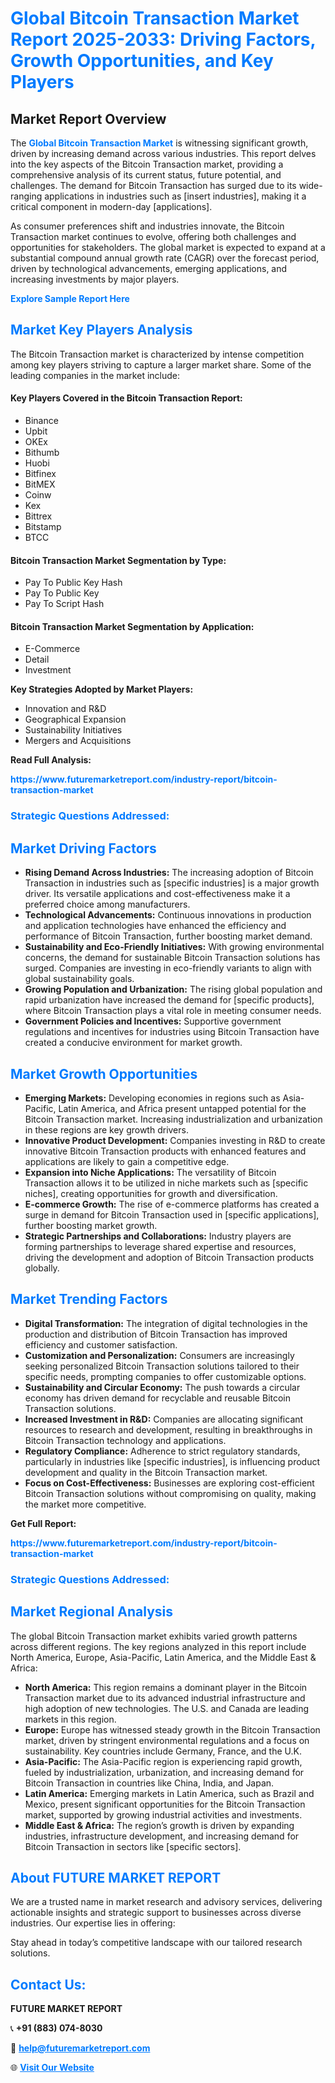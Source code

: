 <h1 style="color: #007BFF;">Global Bitcoin Transaction Market Report 2025-2033: Driving Factors, Growth Opportunities, and Key Players</h1>

<section id="overview">
<h2>Market Report Overview</h2>
<p>The <a href="https://www.futuremarketreport.com/industry-report/bitcoin-transaction-market" style="color: #007BFF; text-decoration: none;"><strong>Global Bitcoin Transaction Market</strong></a> is witnessing significant growth, driven by increasing demand across various industries. This report delves into the key aspects of the Bitcoin Transaction market, providing a comprehensive analysis of its current status, future potential, and challenges. The demand for Bitcoin Transaction has surged due to its wide-ranging applications in industries such as [insert industries], making it a critical component in modern-day [applications].</p>
<p>As consumer preferences shift and industries innovate, the Bitcoin Transaction market continues to evolve, offering both challenges and opportunities for stakeholders. The global market is expected to expand at a substantial compound annual growth rate (CAGR) over the forecast period, driven by technological advancements, emerging applications, and increasing investments by major players.</p>
</section>

<section id="overview">
<p><a href="https://www.futuremarketreport.com/request-sample/reportId=63914" style="color: #007BFF; text-decoration: none;"><strong>Explore Sample Report Here</strong></a></p>
</section>

<section id="key-players">
<h2 style="color: #007BFF;">Market Key Players Analysis</h2>
<p>The Bitcoin Transaction market is characterized by intense competition among key players striving to capture a larger market share. Some of the leading companies in the market include:</p>
<h4>Key Players Covered in the Bitcoin Transaction Report:</h4>
<ul><li>Binance</li><li>Upbit</li><li>OKEx</li><li>Bithumb</li><li>Huobi</li><li>Bitfinex</li><li>BitMEX</li><li>Coinw</li><li>Kex</li><li>Bittrex</li><li>Bitstamp</li><li>BTCC</li></ul>
<h4>Bitcoin Transaction Market Segmentation by Type:</h4>
<ul><li>Pay To Public Key Hash</li><li>Pay To Public Key</li><li>Pay To Script Hash</li></ul>

<h4>Bitcoin Transaction Market Segmentation by Application:</h4>
<ul><li>E-Commerce</li><li>Detail</li><li>Investment</li></ul>
<p><strong>Key Strategies Adopted by Market Players:</strong></p>
<ul>
<li>Innovation and R&D</li>
<li>Geographical Expansion</li>
<li>Sustainability Initiatives</li>
<li>Mergers and Acquisitions</li>
</ul>
</section>

<section>
<p><strong>Read Full Analysis: </strong></p><a href="https://www.futuremarketreport.com/industry-report/bitcoin-transaction-market" style="color: #007BFF; text-decoration: none;"><strong>https://www.futuremarketreport.com/industry-report/bitcoin-transaction-market</strong></a>
<h3 style="color: #007BFF;">Strategic Questions Addressed:</h3>
</section>

<section id="driving-factors">
<h2 style="color: #007BFF;">Market Driving Factors</h2>
<ul>
<li><strong>Rising Demand Across Industries:</strong> The increasing adoption of Bitcoin Transaction in industries such as [specific industries] is a major growth driver. Its versatile applications and cost-effectiveness make it a preferred choice among manufacturers.</li>
<li><strong>Technological Advancements:</strong> Continuous innovations in production and application technologies have enhanced the efficiency and performance of Bitcoin Transaction, further boosting market demand.</li>
<li><strong>Sustainability and Eco-Friendly Initiatives:</strong> With growing environmental concerns, the demand for sustainable Bitcoin Transaction solutions has surged. Companies are investing in eco-friendly variants to align with global sustainability goals.</li>
<li><strong>Growing Population and Urbanization:</strong> The rising global population and rapid urbanization have increased the demand for [specific products], where Bitcoin Transaction plays a vital role in meeting consumer needs.</li>
<li><strong>Government Policies and Incentives:</strong> Supportive government regulations and incentives for industries using Bitcoin Transaction have created a conducive environment for market growth.</li>
</ul>
</section>

<section id="growth-opportunities">
<h2 style="color: #007BFF;">Market Growth Opportunities</h2>
<ul>
<li><strong>Emerging Markets:</strong> Developing economies in regions such as Asia-Pacific, Latin America, and Africa present untapped potential for the Bitcoin Transaction market. Increasing industrialization and urbanization in these regions are key growth drivers.</li>
<li><strong>Innovative Product Development:</strong> Companies investing in R&D to create innovative Bitcoin Transaction products with enhanced features and applications are likely to gain a competitive edge.</li>
<li><strong>Expansion into Niche Applications:</strong> The versatility of Bitcoin Transaction allows it to be utilized in niche markets such as [specific niches], creating opportunities for growth and diversification.</li>
<li><strong>E-commerce Growth:</strong> The rise of e-commerce platforms has created a surge in demand for Bitcoin Transaction used in [specific applications], further boosting market growth.</li>
<li><strong>Strategic Partnerships and Collaborations:</strong> Industry players are forming partnerships to leverage shared expertise and resources, driving the development and adoption of Bitcoin Transaction products globally.</li>
</ul>
</section>

<section id="trending-factors">
<h2 style="color: #007BFF;">Market Trending Factors</h2>
<ul>
<li><strong>Digital Transformation:</strong> The integration of digital technologies in the production and distribution of Bitcoin Transaction has improved efficiency and customer satisfaction.</li>
<li><strong>Customization and Personalization:</strong> Consumers are increasingly seeking personalized Bitcoin Transaction solutions tailored to their specific needs, prompting companies to offer customizable options.</li>
<li><strong>Sustainability and Circular Economy:</strong> The push towards a circular economy has driven demand for recyclable and reusable Bitcoin Transaction solutions.</li>
<li><strong>Increased Investment in R&D:</strong> Companies are allocating significant resources to research and development, resulting in breakthroughs in Bitcoin Transaction technology and applications.</li>
<li><strong>Regulatory Compliance:</strong> Adherence to strict regulatory standards, particularly in industries like [specific industries], is influencing product development and quality in the Bitcoin Transaction market.</li>
<li><strong>Focus on Cost-Effectiveness:</strong> Businesses are exploring cost-efficient Bitcoin Transaction solutions without compromising on quality, making the market more competitive.</li>
</ul>
</section>

<section>
<p><strong>Get Full Report: </strong></p><a href="https://www.futuremarketreport.com/industry-report/bitcoin-transaction-market" style="color: #007BFF; text-decoration: none;"><strong>https://www.futuremarketreport.com/industry-report/bitcoin-transaction-market</strong></a>
<h3 style="color: #007BFF;">Strategic Questions Addressed:</h3>
</section>


<section id="regional-analysis">
<h2 style="color: #007BFF;">Market Regional Analysis</h2>
<p>The global Bitcoin Transaction market exhibits varied growth patterns across different regions. The key regions analyzed in this report include North America, Europe, Asia-Pacific, Latin America, and the Middle East & Africa:</p>
<ul>
<li><strong>North America:</strong> This region remains a dominant player in the Bitcoin Transaction market due to its advanced industrial infrastructure and high adoption of new technologies. The U.S. and Canada are leading markets in this region.</li>
<li><strong>Europe:</strong> Europe has witnessed steady growth in the Bitcoin Transaction market, driven by stringent environmental regulations and a focus on sustainability. Key countries include Germany, France, and the U.K.</li>
<li><strong>Asia-Pacific:</strong> The Asia-Pacific region is experiencing rapid growth, fueled by industrialization, urbanization, and increasing demand for Bitcoin Transaction in countries like China, India, and Japan.</li>
<li><strong>Latin America:</strong> Emerging markets in Latin America, such as Brazil and Mexico, present significant opportunities for the Bitcoin Transaction market, supported by growing industrial activities and investments.</li>
<li><strong>Middle East & Africa:</strong> The region’s growth is driven by expanding industries, infrastructure development, and increasing demand for Bitcoin Transaction in sectors like [specific sectors].</li>
</ul>
</section>

<footer>
<h2 style="color: #007BFF;">About FUTURE MARKET REPORT</h2>
<p>We are a trusted name in market research and advisory services, delivering actionable insights and strategic support to businesses across diverse industries. Our expertise lies in offering:</p>

<p>Stay ahead in today’s competitive landscape with our tailored research solutions.</p>

<h2 style="color: #007BFF;">Contact Us:</h2>
<p><strong>FUTURE MARKET REPORT</strong></p>
<p>📞 <strong>+91 (883) 074-8030</strong></p>
<p>📧 <strong><a href="mailto:help@futuremarketreport.com" style="color: #007BFF;">help@futuremarketreport.com</a></strong></p>
<p>🌐 <strong><a href="https://www.futuremarketreport.com/" style="color: #007BFF;">Visit Our Website</a></strong></p>
</footer>
